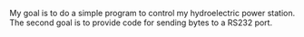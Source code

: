 My goal is to do a simple program to control my hydroelectric power station.
The second goal is to provide code for sending bytes to a RS232 port.